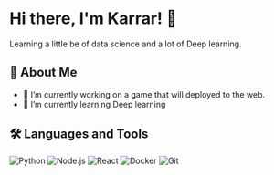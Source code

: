 # Hi there, I'm Karrar! 👋

Learning a little be of data science and a lot of Deep learning.

## 🚀 About Me
- 🔭 I’m currently working on a game that will deployed to the web.
- 🌱 I’m currently learning Deep learning 

## 🛠️ Languages and Tools

![Python](https://img.shields.io/badge/-Python-333?style=flat&logo=python)
![Node.js](https://img.shields.io/badge/-Node.js-333?style=flat&logo=node.js)
![React](https://img.shields.io/badge/-React-333?style=flat&logo=react)
![Docker](https://img.shields.io/badge/-Docker-333?style=flat&logo=docker)
![Git](https://img.shields.io/badge/-Git-333?style=flat&logo=git)

